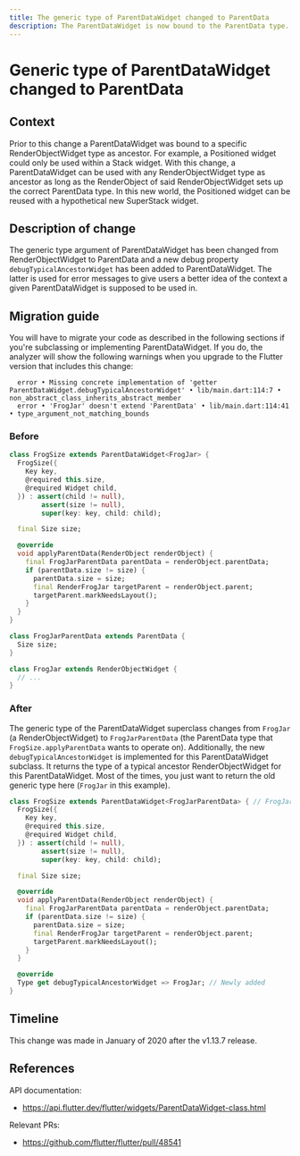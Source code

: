 ```yaml
---
title: The generic type of ParentDataWidget changed to ParentData
description: The ParentDataWidget is now bound to the ParentData type.
---
```


# Generic type of ParentDataWidget changed to ParentData


## Context

Prior to this change a ParentDataWidget was bound to a specific RenderObjectWidget type as ancestor.
For example, a Positioned widget could only be used within a Stack widget. With this change, a
ParentDataWidget can be used with any RenderObjectWidget type as ancestor as long as the
RenderObject of said RenderObjectWidget sets up the correct ParentData type. In this new world, the
Positioned widget can be reused with a hypothetical new SuperStack widget.


## Description of change

The generic type argument of ParentDataWidget has been changed from RenderObjectWidget to ParentData
and a new debug property `debugTypicalAncestorWidget` has been added to ParentDataWidget. The latter
is used for error messages to give users a better idea of the context a given ParentDataWidget is
supposed to be used in.


## Migration guide

You will have to migrate your code as described in the following sections if you're subclassing or
implementing ParentDataWidget. If you do, the analyzer will show the following warnings when you
upgrade to the Flutter version that includes this change:

```
  error • Missing concrete implementation of 'getter ParentDataWidget.debugTypicalAncestorWidget' • lib/main.dart:114:7 • non_abstract_class_inherits_abstract_member
  error • 'FrogJar' doesn't extend 'ParentData' • lib/main.dart:114:41 • type_argument_not_matching_bounds
```

### Before

```dart
class FrogSize extends ParentDataWidget<FrogJar> {
  FrogSize({
    Key key,
    @required this.size,
    @required Widget child,
  }) : assert(child != null),
        assert(size != null),
        super(key: key, child: child);

  final Size size;

  @override
  void applyParentData(RenderObject renderObject) {
    final FrogJarParentData parentData = renderObject.parentData;
    if (parentData.size != size) {
      parentData.size = size;
      final RenderFrogJar targetParent = renderObject.parent;
      targetParent.markNeedsLayout();
    }
  }
}

class FrogJarParentData extends ParentData {
  Size size;
}

class FrogJar extends RenderObjectWidget {
  // ...
}
```

### After

The generic type of the ParentDataWidget superclass changes from `FrogJar` (a RenderObjectWidget) to
`FrogJarParentData` (the ParentData type that `FrogSize.applyParentData` wants to operate on).
Additionally, the new `debugTypicalAncestorWidget` is implemented for this ParentDataWidget
subclass. It returns the type of a typical ancestor RenderObjectWidget for this ParentDataWidget.
Most of the times, you just want to return the old generic type here (`FrogJar` in this example).

```dart
class FrogSize extends ParentDataWidget<FrogJarParentData> { // FrogJar changed to FrogJarParentData
  FrogSize({
    Key key,
    @required this.size,
    @required Widget child,
  }) : assert(child != null),
        assert(size != null),
        super(key: key, child: child);

  final Size size;

  @override
  void applyParentData(RenderObject renderObject) {
    final FrogJarParentData parentData = renderObject.parentData;
    if (parentData.size != size) {
      parentData.size = size;
      final RenderFrogJar targetParent = renderObject.parent;
      targetParent.markNeedsLayout();
    }
  }

  @override
  Type get debugTypicalAncestorWidget => FrogJar; // Newly added
}
```


## Timeline

This change was made in January of 2020 after the v1.13.7 release.


## References

API documentation:
* https://api.flutter.dev/flutter/widgets/ParentDataWidget-class.html

Relevant PRs:
* https://github.com/flutter/flutter/pull/48541
